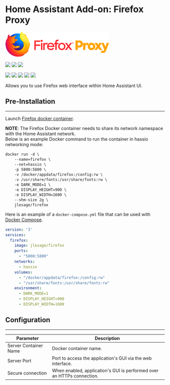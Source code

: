 # Home Assistant Add-on: Firefox Proxy

<img src="https://github.com/RoyBA/hassio-firefox-proxy/raw/main/firefox-proxy/logo.png" height="80px"/></a>

<img src="https://img.shields.io/badge/release-1.2.0-blue" /></a>
<img src="https://img.shields.io/badge/project%20stage-expirimental-orange" /></a>
<img src="https://img.shields.io/badge/license-MIT-green" /></a>

<img src="https://img.shields.io/badge/aarch64-yes-brightgreen" /></a>
<img src="https://img.shields.io/badge/amd64-yes-brightgreen" /></a>
<img src="https://img.shields.io/badge/armhf-yes-brightgreen" /></a>
<img src="https://img.shields.io/badge/armv7-yes-brightgreen" /></a>
<img src="https://img.shields.io/badge/i386-yes-brightgreen" /></a>

Allows you to use Firefox web interface within Home Assistant UI.

## Pre-Installation
---
Launch [Firefox docker container](https://github.com/jlesage/docker-firefox#quick-start).

**NOTE**: The Firefox Docker container needs to share its network namespace with the Home Assistant network.  
Below is an example Docker command to run the container in hassio networking mode:

```shell
docker run -d \
    --name=firefox \
    --net=hassio \
    -p 5800:5800 \
    -v /docker/appdata/firefox:/config:rw \
    -v /usr/share/fonts:/usr/share/fonts:rw \
    -e DARK_MODE=1 \
    -e DISPLAY_HEIGHT=900 \
    -e DISPLAY_WIDTH=1600 \
    --shm-size 2g \
    jlesage/firefox
```

Here is an example of a `docker-compose.yml` file that can be used with
[Docker Compose](https://docs.docker.com/compose/overview/).

```yaml
version: '3'
services:
  firefox:
    image: jlesage/firefox
    ports:
      - "5800:5800"
    networks:
      - hassio
    volumes:
      - "/docker/appdata/firefox:/config:rw"
      - "/usr/share/fonts:/usr/share/fonts:rw"
    environment:
      - DARK_MODE=1
      - DISPLAY_HEIGHT=900
      - DISPLAY_WIDTH=1600
```

## Configuration
---
| Parameter | Description |
|-----------|-------------|
| Server Container Name        | Docker container name. |
| Server Port        | Port to access the application's GUI via the web interface. |
| Secure connection        | When enabled, application's GUI is performed over an HTTPs connection. |